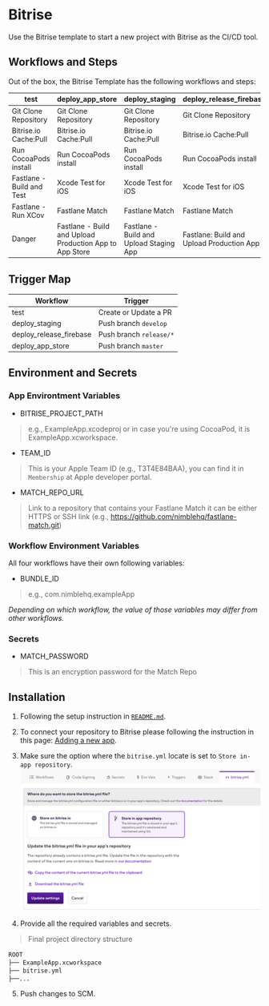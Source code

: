 # Bitrise
Use the Bitrise template to start a new project with Bitrise as the CI/CD tool.

## Workflows and Steps

Out of the box, the Bitrise Template has the following workflows and steps:

| test                      | deploy_app_store                                        | deploy_staging                          | deploy_release_firebase                   |
|---------------------------|---------------------------------------------------------|-----------------------------------------|-------------------------------------------|
| Git Clone Repository      | Git Clone Repository                                    | Git Clone Repository                    | Git Clone Repository                      |
| Bitrise.io Cache:Pull     | Bitrise.io Cache:Pull                                   | Bitrise.io Cache:Pull                   | Bitrise.io Cache:Pull                     |
| Run CocoaPods install     | Run CocoaPods install                                   | Run CocoaPods install                   | Run CocoaPods install                     |
| Fastlane - Build and Test | Xcode Test for iOS                                      | Xcode Test for iOS                      | Xcode Test for iOS                        |
| Fastlane - Run XCov       | Fastlane Match                                          | Fastlane Match                          | Fastlane Match                            |
| Danger                    | Fastlane - Build and Upload Production App to App Store | Fastlane - Build and Upload Staging App | Fastlane: Build and Upload Production App |

## Trigger Map

| Workflow                | Trigger                 |
|-------------------------|-------------------------|
| test                    | Create or Update a PR   |
| deploy_staging          | Push branch `develop`   |
| deploy_release_firebase | Push branch `release/*` |
| deploy_app_store        | Push branch `master`    |

## Environment and Secrets
### App Environtment Variables
- BITRISE_PROJECT_PATH
> e.g., ExampleApp.xcodeproj or in case you're using CocoaPod, it is ExampleApp.xcworkspace.

- TEAM_ID
> This is your Apple Team ID (e.g., T3T4E84BAA), you can find it in `Membership` at Apple developer portal.

- MATCH_REPO_URL
> Link to a repository that contains your Fastlane Match it can be either HTTPS or SSH link (e.g., https://github.com/nimblehq/fastlane-match.git)

### Workflow Environment Variables
All four workflows have their own following variables:

- BUNDLE_ID
> e.g., com.nimblehq.exampleApp

*Depending on which workflow, the value of those variables may differ from other workflows.*

### Secrets

- MATCH_PASSWORD
> This is an encryption password for the Match Repo

## Installation
1. Following the setup instruction in [`README.md`](https://github.com/nimblehq/ios-templates#readme).
2. To connect your repository to Bitrise please following the instruction in this page: [Adding a new app](https://devcenter.bitrise.io/en/getting-started/adding-your-first-app.html).
3. Make sure the option where the `bitrise.yml` locate is set to `Store in-app repository`.
![bitrise.yml location](assets/images/bitrise/Bitrise-YML-Storage-Location.png)

4. Provide all the required variables and secrets.
> Final project directory structure
```
ROOT
├── ExampleApp.xcworkspace
├── bitrise.yml
├──...
```
5. Push changes to SCM.

